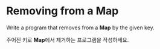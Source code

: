 # Removing from a Map

Write a program that removes from a **Map** by the given key.

주어진 키로 **Map**에서 제거하는 프로그램을 작성하세요.
